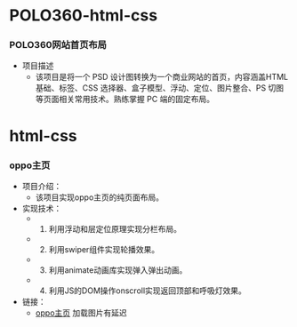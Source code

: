 # POLO360-html-css
  ### POLO360网站首页布局
* 项目描述
  * 该项目是将一个 PSD 设计图转换为一个商业网站的首页，内容涵盖HTML基础、标签、CSS 选择器、盒子模型、浮动、定位、图片整合、PS 切图等页面相关常用技术。熟练掌握 PC 端的固定布局。
# html-css
  ### oppo主页
* 项目介绍：
  * 该项目实现oppo主页的纯页面布局。
* 实现技术：
  * 1. 利用浮动和层定位原理实现分栏布局。
  * 2. 利用swiper组件实现轮播效果。
  * 3. 利用animate动画库实现弹入弹出动画。
  * 4. 利用JS的DOM操作onscroll实现返回顶部和呼吸灯效果。
* 链接：
  * [oppo主页](http://47.104.149.241:88/html-css/oppo-yemian.html)  加载图片有延迟
